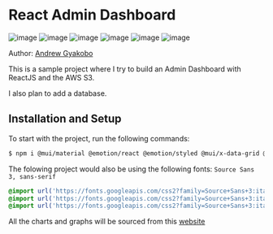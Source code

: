 # React Admin Dashboard

![image](https://img.shields.io/badge/React-20232A?style=for-the-badge&logo=react&logoColor=61DAFB)
![image](https://img.shields.io/badge/Vite-B73BFE?style=for-the-badge&logo=vite&logoColor=FFD62E)
![image](https://img.shields.io/badge/Tailwind_CSS-38B2AC?style=for-the-badge&logo=tailwind-css&logoColor=white)
![image](https://img.shields.io/badge/JavaScript-323330?style=for-the-badge&logo=javascript&logoColor=F7DF1E)
![image](https://img.shields.io/badge/npm-CB3837?style=for-the-badge&logo=npm&logoColor=white)
![image](https://img.shields.io/badge/Amazon_AWS-FF9900?style=for-the-badge&logo=amazonaws&logoColor=white)

Author: [Andrew Gyakobo](https://github.com/Gyakobo)

This is a sample project where I try to build an Admin Dashboard with ReactJS and the AWS S3. 

I also plan to add a database.

## Installation and Setup

To start with the project, run the following commands:
```bash
$ npm i @mui/material @emotion/react @emotion/styled @mui/x-data-grid @mui/icons-material react-router-dom@6 react-pro-sidebar formik yup @fullcalendar/core @fullcalendar/daygrid @fullcalendar/timegrid @fullcalendar/list @nivo/core @nivo/pie @nivo/line @nivo/bar @nivo/geo
```

The folowing project would also be using the following fonts: `Source Sans 3, sans-serif`
```css
@import url('https://fonts.googleapis.com/css2?family=Source+Sans+3:ital@0;1&display=swap');
@import url('https://fonts.googleapis.com/css2?family=Source+Sans+3:ital,wght@0,600;1,600&display=swap');
@import url('https://fonts.googleapis.com/css2?family=Source+Sans+3:ital,wght@0,700;1,700&display=swap');
```

All the charts and graphs will be sourced from this [website](https://nivo.rocks/components/)



